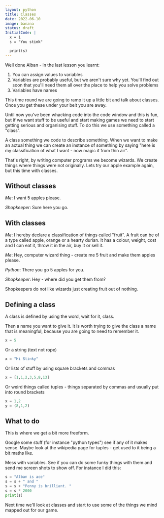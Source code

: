 ```yaml
---
layout: python
title: Classes
date: 2022-06-10
image: banana
status: draft
InitialCode: |
  x = 1
  s = "You stink"

  print(s) 
---
```

Well done Alban - in the last lesson you learnt:
1. You can assign values to variables
2. Variables are probably useful, but we aren't sure why yet. You'll find out soon that you'll need them all over the place to help you solve problems
3. Variables have names

This time round we are going to ramp it up a little bit and talk about classes. Once you get these under your belt you are away.

Until now you've been whacking code into the code window and this is fun, but if we want stuff to be useful and start making games we need to start getting serious and organising stuff. To do this we use something called a "class".

A class something we code to describe something. When we want to make an actual thing we can create an instance of something by saying "here is my classification of what I want - now magic it from thin air".

That's right, by writing computer programs we become wizards. We create things where things were not originally. Lets try our apple example again, but this time with classes.

## Without classes
_Me_: I want 5 apples please.

_Shopkeeper_: Sure here you go.

## With classes
_Me_: I hereby declare a classification of things called "fruit". A fruit can be of a type called apple, orange or a hearty durian. It has a colour, weight, cost and I can eat it, throw it in the air, buy it or sell it. 

_Me_: Hey, computer wizard thing - create me 5 fruit and make them apples please.

_Python_: There you go 5 apples for you.

_Shopkeeper_: Hey - where did you get them from?

Shopkeepers do not like wizards just creating fruit out of nothing.

## Defining a class
A class is defined by using the word, wait for it, class.

Then a name you want to give it. It is worth trying to give the class a name that is meaningful, because you are going to need to remember it.


~~~python
x = 5
~~~

Or a string (text not rope)
~~~python
x = "Hi Stinky"
~~~

Or lists of stuff by using square brackets and commas
~~~python
x = [1,1,2,3,5,8,13]
~~~

Or weird things called tuples - things separated by commas and usually put into round brackets
~~~python
x = 1,2
y = (8,1,2)
~~~

## What to do

This is where we get a bit more freeform. 

Google some stuff (for instance "python types") see if any of it makes sense.
Maybe look at the wikipedia page for tuples - get used to it being a bit maths like.

Mess with variables. See if you can do some funky things with them and send me screen shots to show off. For instance I did this:
~~~python
s = "Alban is ace"
s = s + " and "
s = s + "Penny is brilliant. "
s = s * 2000
print(s) 
~~~

Next time we'll look at classes and start to use some of the things we mind mapped out for our game.